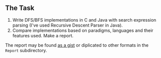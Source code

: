 The Task
--------
1. Write DFS/BFS implementations in C and Java with search expression parsing (I've used Recursive Descent Parser in Java).
2. Compare implementations based on paradigms, languages and their features used. Make a report.

The report may be found [as a gist](https://gist.github.com/ilyaigpetrov/49c776d96ceb0041b5c6) or diplicated to other formats in the `Report` subdirectory.
